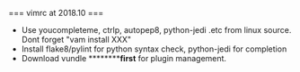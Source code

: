 === vimrc at 2018.10 ===
- Use youcompleteme, ctrlp, autopep8, python-jedi .etc from linux source. Dont forget "vam install XXX"
- Install flake8/pylint for python syntax check, python-jedi for completion
- Download vundle **********first** for plugin management.
